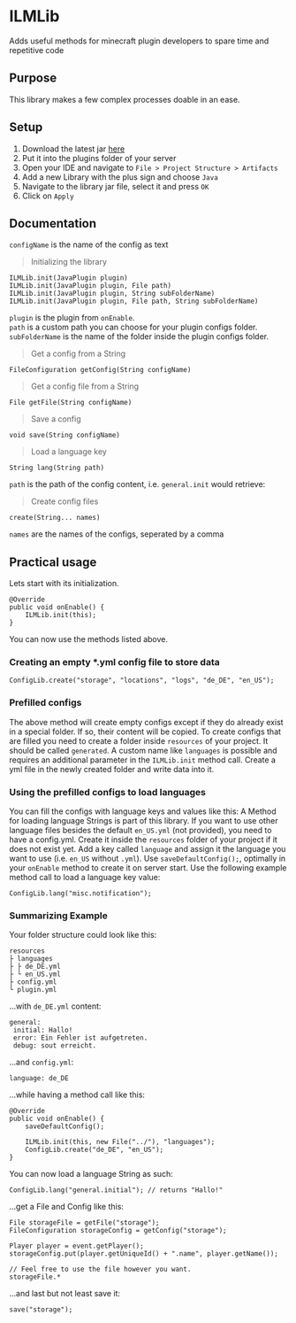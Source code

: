# ILMLib

Adds useful methods for minecraft plugin developers to spare time and repetitive code

## Purpose

This library makes a few complex processes doable in an ease.

## Setup

1. Download the latest jar [here](https://github.com/ItsLeMax/ILMLib/releases/latest)
2. Put it into the plugins folder of your server
3. Open your IDE and navigate to `File > Project Structure > Artifacts`
4. Add a new Library with the plus sign and choose `Java`
5. Navigate to the library jar file, select it and press `OK`
6. Click on `Apply`

## Documentation

`configName` is the name of the config as text

> Initializing the library

```
ILMLib.init(JavaPlugin plugin)
ILMLib.init(JavaPlugin plugin, File path)
ILMLib.init(JavaPlugin plugin, String subFolderName)
ILMLib.init(JavaPlugin plugin, File path, String subFolderName)
```

`plugin` is the plugin from `onEnable`.\
`path` is a custom path you can choose for your plugin configs folder.\
`subFolderName` is the name of the folder inside the plugin configs folder.

> Get a config from a String

```
FileConfiguration getConfig(String configName)
```

> Get a config file from a String

```
File getFile(String configName)
```

> Save a config

```
void save(String configName)
```

> Load a language key

```
String lang(String path)
```

`path` is the path of the config content, i.e. `general.init` would retrieve:

> Create config files

```
create(String... names)
```

`names` are the names of the configs, seperated by a comma

## Practical usage

Lets start with its initialization.

```
@Override
public void onEnable() {
    ILMLib.init(this);
}
```

You can now use the methods listed above.

### Creating an empty *.yml config file to store data

```
ConfigLib.create("storage", "locations", "logs", "de_DE", "en_US");
```

### Prefilled configs

The above method will create empty configs except if they do already exist in a special folder. If so, their content
will be copied.
To create configs that are filled you need to create a folder inside `resources` of your project.
It should be called `generated`. A custom name like `languages` is possible and requires an additional parameter in
the `ILMLib.init` method call.
Create a yml file in the newly created folder and write data into it.

### Using the prefilled configs to load languages

You can fill the configs with language keys and values like this:
A Method for loading language Strings is part of this library.
If you want to use other language files besides the default `en_US.yml` (not provided), you need to have a config.yml.
Create it inside the `resources` folder of your project if it does not exist yet.
Add a key called `language` and assign it the language you want to use (i.e. `en_US` without `.yml`).
Use `saveDefaultConfig();`, optimally in your `onEnable` method to create it on server start.
Use the following example method call to load a language key value:

```
ConfigLib.lang("misc.notification");
```

### Summarizing Example

Your folder structure could look like this:

```
resources
├ languages
├ ├ de_DE.yml
├ └ en_US.yml
├ config.yml
└ plugin.yml
```

...with `de_DE.yml` content:

```
general:
 initial: Hallo!
 error: Ein Fehler ist aufgetreten.
 debug: sout erreicht.
```

...and `config.yml`:

```
language: de_DE
```

...while having a method call like this:

```
@Override
public void onEnable() {
    saveDefaultConfig();

    ILMLib.init(this, new File("../"), "languages");
    ConfigLib.create("de_DE", "en_US");
}
```

You can now load a language String as such:

```
ConfigLib.lang("general.initial"); // returns "Hallo!"
```

...get a File and Config like this:

```
File storageFile = getFile("storage");
FileConfiguration storageConfig = getConfig("storage");

Player player = event.getPlayer();
storageConfig.put(player.getUniqueId() + ".name", player.getName());

// Feel free to use the file however you want.
storageFile.*
```

...and last but not least save it:

```
save("storage");
```
